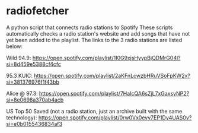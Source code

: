 # radiofetcher
A python script that connects radio stations to Spotify
These scripts automatically checks a radio station's website and add songs that have not yet been added to the playlist. The links to the 3 radio stations are listed below:

Wild 94.9: https://open.spotify.com/playlist/1I0G9xjsHyypBjQDMrG04l?si=8d459e5388cf4cfc

95.3 KUIC: https://open.spotify.com/playlist/2aKFnLcwzbHRuVSoFpKW2x?si=381376976f1f43bb

Alice @ 97.3: https://open.spotify.com/playlist/7HaIcQA6sZjL7xGaxsyNP2?si=8e0698a370ab4acb

US Top 50 Saved (not a radio station, just an archive built with the same technology): https://open.spotify.com/playlist/0rw0Vx0evy7EP1Dy4UAS0v?si=e0b0155436834af3
